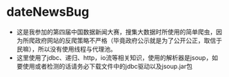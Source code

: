 # dateNewsBug
* 这是我参加的第四届中国数据新闻大赛，搜集大数据时所使用的简单爬虫，因为所爬政府网站的反爬策略不严格（毕竟政府公示就是为了公开公正，取信于民嘛），所以没有使用线程与代理池。  
* 这里使用了jdbc、递归、http，io流等相关知识，使用的解析器是jsoup，如要使用或者检测的话请务必下载文件中的jdbc驱动以及jsoup.jar包  
